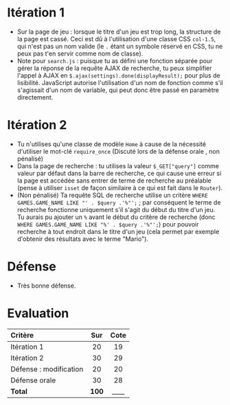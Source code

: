 # Itération 1
 * Sur la page de jeu : lorsque le titre d'un jeu est trop long, la structure de la page est cassé. Ceci est dû à l'utilisation d'une classe CSS `col-1.5`, qui n'est pas un nom valide (le `.` étant un symbole réservé en CSS, tu ne peux pas t'en servir comme nom de classe).
 * Note pour `search.js` : puisque tu as défini une fonction séparée pour gérer la réponse de la requête AJAX de recherche, tu peux simplifier l'appel à AJAX en `$.ajax(settings).done(displayResult);` pour plus de lisibilité. JavaScript autorise l'utilisation d'un nom de fonction comme s'il s'agissait d'un nom de variable, qui peut donc être passé en paramètre directement.

# Itération 2
 * Tu n'utilises qu'une classe de modèle `Home` à cause de la nécessité d'utiliser le mot-clé `require_once` (Discuté lors de la défense orale , non pénalisé)
 * Dans la page de recherche : tu utilises la valeur `$_GET["query"]` comme valeur par défaut dans la barre de recherche, ce qui cause une erreur si la page est accédée sans entrer de terme de recherche au préalable (pense à utiliser `isset` de façon similaire à ce qui est fait dans le `Router`).
 * (Non pénalisé) Ta requête SQL de recherche utilise un critère `WHERE GAMES.GAME_NAME LIKE "' . $query .'%"';` ; par conséquent le terme de recherche fonctionne uniquement s'il s'agit du début du titre d'un jeu. Tu aurais pu ajouter un `%` avant le début du critère de recherche (donc `WHERE GAMES.GAME_NAME LIKE "%' . $query .'%"';`) pour pouvoir recherche à tout endroit dans le titre d'un jeu (cela permet par exemple d'obtenir des résultats avec le terme "Mario").

# Défense
 * Très bonne défense.
 
# Evaluation
| Critère              | Sur | Cote |
| :------------------- | :-: |:---: |
| Itération 1             | 20 | 19 |
| Itération 2             | 30 | 29 |
| Défense : modification  | 20 | 20 |
| Défense orale           | 30 | 28 |
| __Total__      | __100__ | ____ |
